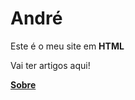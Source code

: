 <html>
<head>
  
   <meta charset="UTF-8">
  <script language="javascript" type="text/javascript" src="libraries/p5.js"></script>
  <script language="javascript" src="libraries/p5.dom.js"></script>
  <script language="javascript" src="libraries/p5.sound.js"></script>
  <script language="javascript" type="text/javascript" src="sketch.js"></script>
  
  
<h1>André </h1>
</head>

<body>
  <p>Este é o meu site em <strong>HTML</strong></p>
  
  <p>Vai ter artigos aqui!</p>
 
  <p><a href="/Sobre.html"><strong>Sobre</strong></a></p>
  
</body>

</html>
